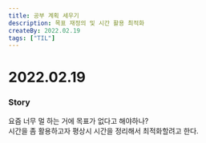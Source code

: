 ```yaml
---
title: 공부 계획 세우기
description: 목표 재정의 및 시간 활용 최적화
createBy: 2022.02.19
tags: ["TIL"]
---
```


# 2022.02.19

### Story

요즘 너무 멀 하는 거에 목표가 없다고 해야하나?  
시간을 좀 활용하고자 평상시 시간을 정리해서 최적화할려고 한다.
